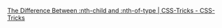 [The Difference Between :nth-child and :nth-of-type | CSS-Tricks - CSS-Tricks](https://css-tricks.com/the-difference-between-nth-child-and-nth-of-type/)